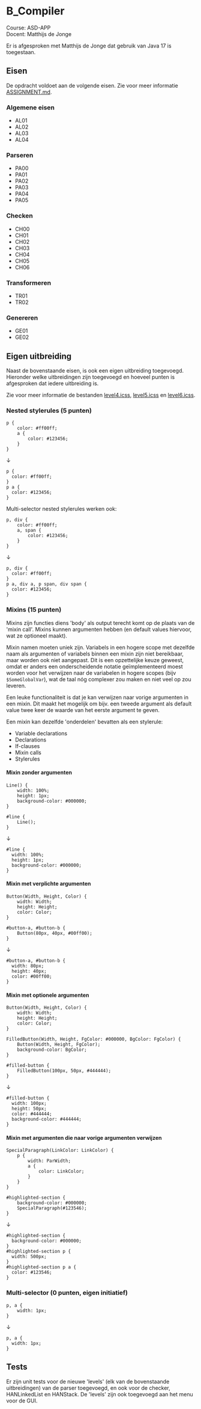 # B_Compiler
Course: ASD-APP\
Docent: Matthijs de Jonge

Er is afgesproken met Matthijs de Jonge dat gebruik van Java 17 is toegestaan.

## Eisen
De opdracht voldoet aan de volgende eisen. Zie voor meer informatie [ASSIGNMENT.md](../ASSIGNMENT.md).

### Algemene eisen
* AL01
* AL02
* AL03
* AL04

### Parseren
* PA00
* PA01
* PA02
* PA03
* PA04
* PA05

### Checken
* CH00
* CH01
* CH02
* CH03
* CH04
* CH05
* CH06

### Transformeren
* TR01
* TR02

### Genereren
* GE01
* GE02

## Eigen uitbreiding
Naast de bovenstaande eisen, is ook een eigen uitbreiding toegevoegd. Hieronder welke uitbreidingen zijn toegevoegd en hoeveel punten is afgesproken dat iedere uitbreiding is.

Zie voor meer informatie de bestanden [level4.icss](src/main/test/resources/level4.icss), [level5.icss](src/main/test/resources/level5.icss) en [level6.icss](src/main/test/resources/level6.icss).

### Nested stylerules (5 punten)
```
p {
	color: #ff00ff;
	a {
		color: #123456;
	}
}
```
↓
```
p {
  color: #ff00ff;
}
p a {
  color: #123456;
}
```

Multi-selector nested stylerules werken ook:
```
p, div {
	color: #ff00ff;
	a, span {
		color: #123456;
	}
}
```
↓
```
p, div {
  color: #ff00ff;
}
p a, div a, p span, div span {
  color: #123456;
}
```

### Mixins (15 punten)
Mixins zijn functies diens 'body' als output terecht komt op de plaats van de 'mixin call'. Mixins kunnen argumenten hebben (en default values hiervoor, wat ze optioneel maakt).

Mixin namen moeten uniek zijn. Variabels in een hogere scope met dezelfde naam als argumenten of variabels binnen een mixin zijn niet bereikbaar, maar worden ook niet aangepast. Dit is een opzettelijke keuze geweest, omdat er anders een onderscheidende notatie geïmplementeerd moest worden voor het verwijzen naar de variabelen in hogere scopes (bijv `$SomeGlobalVar`), wat de taal nóg complexer zou maken en niet veel op zou leveren.

Een leuke functionaliteit is dat je kan verwijzen naar vorige argumenten in een mixin. Dit maakt het mogelijk om bijv. een tweede argument als default value twee keer de waarde van het eerste argument te geven.

Een mixin kan dezelfde 'onderdelen' bevatten als een stylerule:
* Variable declarations
* Declarations
* If-clauses
* Mixin calls
* Stylerules

#### Mixin zonder argumenten
```
Line() {
	width: 100%;
	height: 1px;
	background-color: #000000;
}

#line {
	Line();
}
```
↓
```
#line {
  width: 100%;
  height: 1px;
  background-color: #000000;
}
```

#### Mixin met verplichte argumenten
```
Button(Width, Height, Color) {
    width: Width;
    height: Height;
    color: Color;
}

#button-a, #button-b {
    Button(80px, 40px, #00ff00);
}
```
↓
```
#button-a, #button-b {
  width: 80px;
  height: 40px;
  color: #00ff00;
}
```

#### Mixin met optionele argumenten
```
Button(Width, Height, Color) {
    width: Width;
    height: Height;
    color: Color;
}

FilledButton(Width, Height, FgColor: #000000, BgColor: FgColor) {
    Button(Width, Height, FgColor);
    background-color: BgColor;
}

#filled-button {
    FilledButton(100px, 50px, #444444);
}
```
↓
```
#filled-button {
  width: 100px;
  height: 50px;
  color: #444444;
  background-color: #444444;
}
```

#### Mixin met argumenten die naar vorige argumenten verwijzen
```
SpecialParagraph(LinkColor: LinkColor) {
    p {
        width: ParWidth;
        a {
            color: LinkColor;
        }
    }
}

#highlighted-section {
    background-color: #000000;
    SpecialParagraph(#123546);
}
```
↓
```
#highlighted-section {
  background-color: #000000;
}
#highlighted-section p {
  width: 500px;
}
#highlighted-section p a {
  color: #123546;
}
```

### Multi-selector (0 punten, eigen initiatief)
```
p, a {
	width: 1px;
}
```
↓
```
p, a {
  width: 1px;
}
```

## Tests
Er zijn unit tests voor de nieuwe 'levels' (elk van de bovenstaande uitbreidingen) van de parser toegevoegd, en ook voor de checker, HANLinkedList en HANStack. De 'levels' zijn ook toegevoegd aan het menu voor de GUI.
